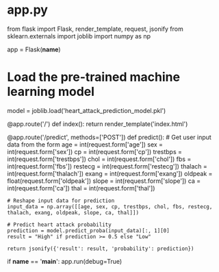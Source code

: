 # app.py

from flask import Flask, render_template, request, jsonify
from sklearn.externals import joblib
import numpy as np

app = Flask(__name__)

# Load the pre-trained machine learning model
model = joblib.load('heart_attack_prediction_model.pkl')

@app.route('/')
def index():
    return render_template('index.html')

@app.route('/predict', methods=['POST'])
def predict():
    # Get user input data from the form
    age = int(request.form['age'])
    sex = int(request.form['sex'])
    cp = int(request.form['cp'])
    trestbps = int(request.form['trestbps'])
    chol = int(request.form['chol'])
    fbs = int(request.form['fbs'])
    restecg = int(request.form['restecg'])
    thalach = int(request.form['thalach'])
    exang = int(request.form['exang'])
    oldpeak = float(request.form['oldpeak'])
    slope = int(request.form['slope'])
    ca = int(request.form['ca'])
    thal = int(request.form['thal'])

    # Reshape input data for prediction
    input_data = np.array([[age, sex, cp, trestbps, chol, fbs, restecg, thalach, exang, oldpeak, slope, ca, thal]])

    # Predict heart attack probability
    prediction = model.predict_proba(input_data)[:, 1][0]
    result = "High" if prediction >= 0.5 else "Low"

    return jsonify({'result': result, 'probability': prediction})

if __name__ == '__main__':
    app.run(debug=True)
